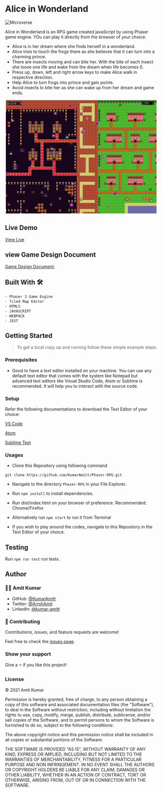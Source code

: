# Alice in Wonderland

![Microverse](https://img.shields.io/badge/-Microverse-6F23FF?style=for-the-badge)

Alice in Wonderland is an RPG game created javaScript by using Phaser game engine.
YOu can play it directly from the browser of your choice.

- Alice is in her dream where she finds herself in a wonderland.
- Alice tries to touch the frogs there as she believes that it can turn into a charming prince.
- There are insects moving and can bite her. With the bite of each insect she loose one life and wake from the dream when life becomes 0.
- Press up, down, left and right arrow keys to make Alice walk in respective direction.
- Help Alice to turn frogs into prince and gain points.
- Avoid insects to bite her as she can wake up from her dream and game ends.


![screenshot](./src/assets/screenshots/mk1.png)


## Live Demo

[View Live](https://kumaramitt.github.io/Phaser-RPG/)

## view Game Design Document

[Game Design Document](./GameDesignDocument.md);

## Built With 🛠

```
- Phaser 3 Game Engine
- Tiled Map Editor
- HTML5
- JAVASCRIPT
- WEBPACK
- JEST
```

## Getting Started

> To get a local copy up and running follow these simple example steps.

### Prerequisites

- Good to have a text editor installed on your machine. You can use any default text editor that comes with the system
  like Notepad but advanced text editors like Visual Studio Code, Atom or Sublime is recommended. It will help you to
  interact with the source code.

### Setup

Refer the following documentations to download the Text Editor of your choice:

[VS Code](https://code.visualstudio.com/)

[Atom](https://atom.io/)

[Sublime Text](https://www.sublimetext.com/)

### Usages
- Clone this Repository using following command

<pre><code>git clone https://github.com/KumarAmitt/Phaser-RPG.git</code></pre>

- Navigate to the directory `Phaser-RPG` in your File Explorer.

- Run `npm install` to install dependencies.

- Run dist/index.html on your browser of preference. Recommended: Chrome/Firefox

- Alternatively run `npm start` to run it from Terminal

- If you wish to play around the codes, navigate to this Repository in the Text Editor of your choice.

## Testing
Run `npm run test` run tests.

## Author

### 👨‍💻 Amit Kumar

- GitHub: [@KumarAmitt](https://github.com/KumarAmitt)
- Twitter: [@ArrshAmit](https://twitter.com/ArrshAmitt)
- LinkedIn: [@kumar-amitt](https://www.linkedin.com/in/kumar-amitt)

### 🤝 Contributing

Contributions, issues, and feature requests are welcome!

Feel free to check the [issues page](https://github.com/KumarAmitt/Phaser-RPG/issues).

### Show your support

Give a ⭐️ if you like this project!

### License

&copy; 2021 Amit Kumar

Permission is hereby granted, free of charge, to any person obtaining a copy
of this software and associated documentation files (the "Software"), to deal
in the Software without restriction, including without limitation the rights
to use, copy, modify, merge, publish, distribute, sublicense, and/or sell
copies of the Software, and to permit persons to whom the Software is
furnished to do so, subject to the following conditions:

The above copyright notice and this permission notice shall be included in all
copies or substantial portions of the Software.

THE SOFTWARE IS PROVIDED "AS IS", WITHOUT WARRANTY OF ANY KIND, EXPRESS OR
IMPLIED, INCLUDING BUT NOT LIMITED TO THE WARRANTIES OF MERCHANTABILITY,
FITNESS FOR A PARTICULAR PURPOSE AND NON INFRINGEMENT. IN NO EVENT SHALL THE
AUTHORS OR COPYRIGHT HOLDERS BE LIABLE FOR ANY CLAIM, DAMAGES OR OTHER
LIABILITY, WHETHER IN AN ACTION OF CONTRACT, TORT OR OTHERWISE, ARISING FROM,
OUT OF OR IN CONNECTION WITH THE SOFTWARE.

